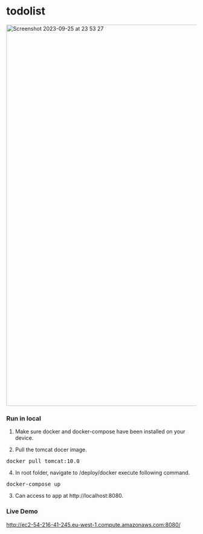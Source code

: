 # todolist

<img width="1010" alt="Screenshot 2023-09-25 at 23 53 27" src="https://github.com/Steelzen/todolist/assets/94742043/ab1d75e2-fcea-403c-b58f-3b6b9119bf2a">

### Run in local
1. Make sure docker and docker-compose have been installed on your device.

2. Pull the tomcat docer image.
<pre>docker pull tomcat:10.0</pre>

4. In root folder, navigate to /deploy/docker execute following command. 
<pre>docker-compose up</pre>

3. Can access to app at http://localhost:8080.

### Live Demo
http://ec2-54-216-41-245.eu-west-1.compute.amazonaws.com:8080/


